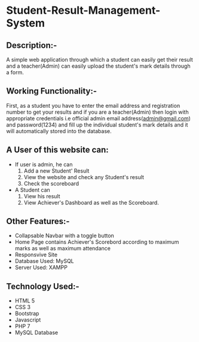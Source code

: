 # Student-Result-Management-System

## Description:- 

A simple web application through which a student can easily get their result and a teacher(Admin) can easily upload the student's mark details through a form.

## Working Functionality:-

First, as a student you have to enter the email address and registration number to get your results and if you are a teacher(Admin) then login with appropriate credentials i.e official admin email address(admin@gmail.com) and password(1234) and fill up the individual student's mark details and it will automatically stored into the database.

## A User of this website can:

<ul>
    <li>If user is admin, he can
        <ol>
            <li>Add a new Student' Result</li>
            <li>View the website and check any Student's result</li>
            <li>Check the scoreboard</li>
        </ol>
    </li>
    <li>A Student can
        <ol>
            <li>View his result</li>
            <li>View Achiever's Dashboard as well as the Scoreboard.</li>
        </ol>
    </li>
</ul>

## Other Features:-

<ul>
    <li>Collapsable Navbar with a toggle button</li>
    <li>Home Page contains Achiever's Scorebord according to maximum marks as well as maximum attendance </li>
    <li>Responsvive Site</li>
    <li>Database Used: MySQL</li>
    <li>Server Used: XAMPP</li>
</ul>

## Technology Used:-

*  HTML 5
*  CSS 3
*  Bootstrap
*  Javascript
*  PHP 7
*  MySQL Database






